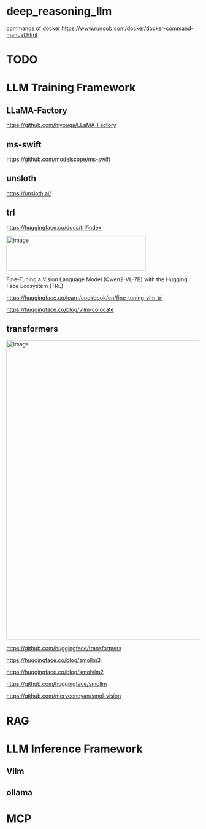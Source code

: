 # deep_reasoning_llm

commands of docker 
https://www.runoob.com/docker/docker-command-manual.html


# TODO

# LLM Training Framework

## LLaMA-Factory
https://github.com/hiyouga/LLaMA-Factory

## ms-swift
https://github.com/modelscope/ms-swift

## unsloth
https://unsloth.ai/

## trl
https://huggingface.co/docs/trl/index

<img width="363" height="90" alt="image" src="https://github.com/user-attachments/assets/3192f1c3-fa76-4c98-917a-ba69563799e8" />

Fine-Tuning a Vision Language Model (Qwen2-VL-7B) with the Hugging Face Ecosystem (TRL)

https://huggingface.co/learn/cookbook/en/fine_tuning_vlm_trl


https://huggingface.co/blog/vllm-colocate

## transformers
<img width="2240" height="780" alt="image" src="https://github.com/user-attachments/assets/75f1917b-3f70-4bb5-9f31-89d5648c5cbc" />

https://github.com/huggingface/transformers

https://huggingface.co/blog/smollm3

https://huggingface.co/blog/smolvlm2

https://github.com/huggingface/smollm

https://github.com/merveenoyan/smol-vision

# RAG


# LLM Inference Framework

## Vllm

## ollama

# MCP

## 

